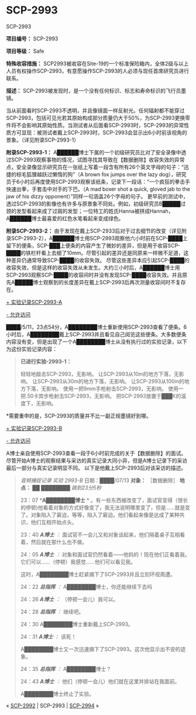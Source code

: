 # SCP-2993
                        




SCP-2993



**项目编号：** SCP-2993

**项目等级：** Safe

**特殊收容措施：** SCP2993被收容在Site-19的一个标准保险箱内，全体2级与以上人员有权操作SCP-2993，有意愿操作SCP-2993的人必须与现任首席研究员进行联系。

**描述：** SCP-2993被发现时，是一个没有任何标识、标志和寿命标识的飞行员墨镜。

当从前面看时SCP-2993不透明，并且像镜面一样反射光。任何辐射都不能穿过SCP-2993，包括可见光若其原始构成部分质量仍大于50%，为SCP-2993更换零件将不会影响其原始性质。当测试者从后面看SCP-2993时，SCP-2993的异常性质方可显现：被测试者戴上SCP-2993时，SCP-2993会显示出6小时前该视角的景象。（详见附录SCP-2993-1）

**附录SCP-2993-1：** 
A██████博士下属的一个初级研究员比对了安全录像中透过SCP-2993观察事物的情况，试图寻找其导致在【数据删除】收容失效的异常点，安全录像显示研究员在一张纸上写着一段含有所有26个英文字母的句子：“迅捷的棕毛狐狸越跃过懒惰的狗”（A brown fox jumps over the lazy dog），研究员于6小时后再度使用SCP-2993观察该纸条，记录下一段话：“一个疯狂的拳击手快速出拳，手套击中对手的下巴。（A mad boxer shot a quick, gloved jab to the jaw of his dizzy opponent）”同样一句涵盖26个字母的句子。
更早前的测试中，透过SCP-2993的影像也有许多与原景象不同处。例如，初级研究员B█████过颈的发型看起来成了过肩的发型；一位特工的姓氏Hanna被拼成Hannah，A██████博士最喜爱的红色水笔看起来变成绿色。

**附录SCP-2993-2：** 
由于发现在戴上SCP-2933后对于过去细节的改变（详见附录SCP-2993-2），A██████博士用SCP-2993观察他六小时前在SCP-████上留下的便条，SCP-███上便条的内容产生了微妙的差异，但是用于收容SCP-████的铁栏杆看上去细了10mm。尽管引起的差异还是同原来一样微不足道，这种差异仍通常导致SCP-████的收容失效。
尽管这些差异本应引起SCP-████的收容失效，但是这样的收容失效从未发生。大约三小时后，A██████博士用SCP-2993观察SCP-████的收容间时并没有发现SCP-████收容失效。并且原先A█████博士观察到的长度差异在戴上SCP-2993后再次测量收容间时不复存在。


<a shape='rect' class='collapsible-block-link' href='javascript:;'>+&#160;&#23454;&#39564;&#35760;&#24405;SCP-2993-A</a>

<a shape='rect' class='collapsible-block-link' href='javascript:;'>-&#160;&#20801;&#35768;&#35775;&#38382;</a>

████/5/11，23点54分，A████████博士重新使用SCP-2993查看了便条。6小时后，A████████戴上SCP-2993并且看见自己阅览这些便条。大多数便条内容没有变，但是出现了一个A████████博士从没有执行过的实验记录，以下为这份实验记录内容：


> **已进行实验-2993-1：** 
> 
> 轻轻地敲击SCP-2993，无影响。
让SCP-2993从10m的地方下落，无影响。
让SCP-2993从30m的地方下落，无影响。
让SCP-2993从100m的地方下落，无影响。
使用一把9mm手枪射击SCP-2993，无影响。
使用一把.50卡宾步枪射击SCP-2993，无影响。
把SCP-2993放置于███K的温度下，无影响。
> 

*需要重申的是，SCP-2993的质量并不比一副正规墨镜好到哪。





<a shape='rect' class='collapsible-block-link' href='javascript:;'>+&#160;&#23454;&#39564;&#35760;&#24405;SCP-2993-B</a>

<a shape='rect' class='collapsible-block-link' href='javascript:;'>-&#160;&#20801;&#35768;&#35775;&#38382;</a>

A博士亲自使用SCP-2993查看一段于6小时前完成的关于【数据删除】的面试。尽管开始A博士的观察结果与采访的真实记录大同小异，但是A博士记录下的采访最后一部分与真实记录明显不同。
以下是他戴上SCP-2993后对该采访的描述。


> *音频捕捉记录* 
*实验 2993-B* 
日期：████/07/13
**对象：** ［数据删除］
**地点：** ██ ████████
*跳到23分5秒* 
> 
> 23：07
***A████████博士** * 。有一些东西被改变了，面试官变得（很长的停顿)他看着对象的方式好像变了，我无法说明哪里变了，但是……就是变了。对象陷入了窘迫，等等，陷入了窘迫。他们看起来像是达成了某种共识，他们互相开始点头。
> 
> 23：40
***A博士** ：* 面试官不一会儿又和对象谈起来，他们隔着桌子互相看着，然后就在那什么也不做。
> 
> 24：05
***A博士** ：* 对象和面试官仍然看着——他妈的！现在他们正看着我。它们可以……（停顿）我感觉……他们可以看见我。
> 
> 这时，A████████博士赶紧摘下了SCP-2993并且立刻环视周遭。
> 
> 24：22
***总指挥** ：* A████████博士，你还能继续下去吗
> 
> 24：26
***A博士** ：* （停顿一会儿）我可以。
> 
> 24：28
***总指挥** ：* 继续吧。
> 
> 24：30
A████████博士重新戴上SCP-2993。
> 
> 24：31
***A博士** ：* 该死！
> 
> A████████博士又一次迅速摘下了SCP-2993。这次他显示出不安的迹象。
> 
> 24：35
***总指挥** ：* A████████博士？
> 
> 24：43
***A博士** ：* 他们（停顿一会儿）他们就在这里并排站在我面前。
> 
> A████████博士终止了实验。
> 






« [SCP-2992](/scp-2992) | SCP-2993 | [SCP-2994](/scp-2994) »





                    